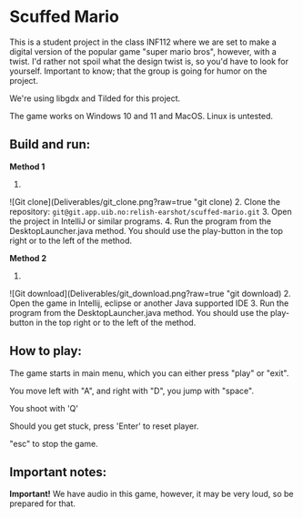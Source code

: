 # Scuffed Mario
This is a student project in the class INF112 where we are set to make a digital version of the popular game "super mario bros", however, with a twist. I'd rather not spoil what the design twist is, so you'd have to look for yourself. Important to know; that the group is going for humor on the project. 

We're using libgdx and Tilded for this project.

The game works on Windows 10 and 11 and MacOS. Linux is untested.  

## Build and run:
**Method 1**

1. 
![Git clone](Deliverables/git_clone.png?raw=true "git clone)
2. Clone the repository: ```git@git.app.uib.no:relish-earshot/scuffed-mario.git``` 
3. Open the project in IntelliJ or similar programs.
4. Run the program from the DesktopLauncher.java method. You should use the play-button in the top right or to the left of the method.

**Method 2**

1. 
![Git download](Deliverables/git_download.png?raw=true "git download)
2. Open the game in Intellij, eclipse or another Java supported IDE
3. Run the program from the DesktopLauncher.java method. You should use the play-button in the top right or to the left of the method.

## How to play:
The game starts in main menu, which you can either press "play" or "exit". 

You move left with "A", and right with "D", you jump with "space". 

You shoot with 'Q' 

Should you get stuck, press 'Enter' to reset player. 

"esc" to stop the game. 

## Important notes:
**Important!** We have audio in this game, however, it may be very loud, so be prepared for that.
